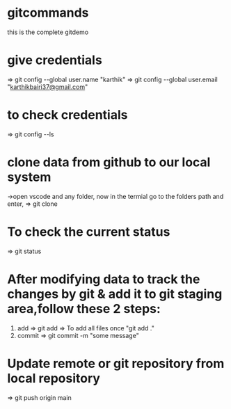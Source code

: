 # gitcommands
this is the complete gitdemo

# give credentials
=> git config --global user.name "karthik"
=> git config --global user.email "karthikbairi37@gmail.com"

# to check credentials
=> git config --ls

# clone data from github to our local system
->open vscode and any folder, now in the termial go to the folders path and enter,
=> git clone <http github repository link>
# To check the current status
=> git status

# After modifying data to track the changes by git & add it to git staging area,follow these 2 steps:
1. add => git add <filename>
       => To add all files once "git add ."
2. commit => git commit -m "some message"

# Update remote or git repository from local repository
=> git push origin main
